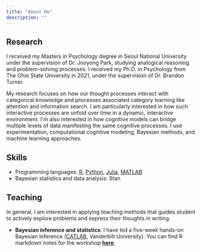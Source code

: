 ```yaml
---
title: "About Me"
description: ""
---
```


## Research
I received my Masters in Psychology degree in Seoul National University under the supervision of Dr. Jooyong Park, studying analogical reasoning and problem-solving processes. I received my Ph.D. in Psychology from The Ohio State University in 2021, under the supervision of Dr. Brandon Turner.

My research focuses on how our thought processes interact with categorical knowledge and processes associated category learning like attention and information search. I am particularly interested in how such interactive processes are unfold over time in a dynamic, interactive environment. I'm also interested in how cognitive models can bridge multiple levels of data manifesting the same cognitive processes. I use experimentation, computational cognitive modeling, Bayesian methods, and machine learning approaches.

## Skills
 * Programming languages: [R](https://www.r-project.org/), [Python](https://www.python.org/), [Julia](https://julialang.org/), [MATLAB](https://www.mathworks.com/products/matlab.html)
 * Bayesian statistics and data analysis: Stan

## Teaching
In general, I am interested in applying teaching methods that guides student to actively explore problems and express their thoughts in writing.

 * **Bayesian inference and statistics**: I have led a five-week hands-on Bayesian inference ([CATLAB](http://catlab.psy.vanderbilt.edu/), Vanderbilt University). You can find R markdown notes for the workshop [**here**](https://github.com/giwonbahg/handson-bayes/tree/main).